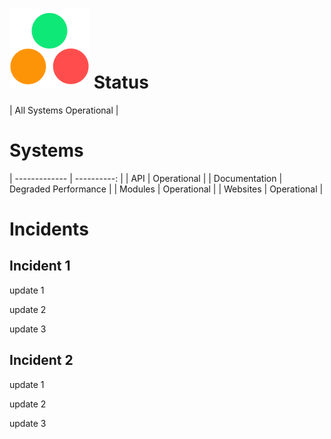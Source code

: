 # ![status-logo](https://raw.githubusercontent.com/jayfk/statuspage/master/template/logo.png) Status

| All Systems Operational |

# Systems

| ------------- | ----------: |
| API		| Operational |
| Documentation	| Degraded Performance	|
| Modules	| Operational |
| Websites	| Operational |

# Incidents

## Incident 1

update 1

update 2

update 3

## Incident 2

update 1

update 2

update 3
